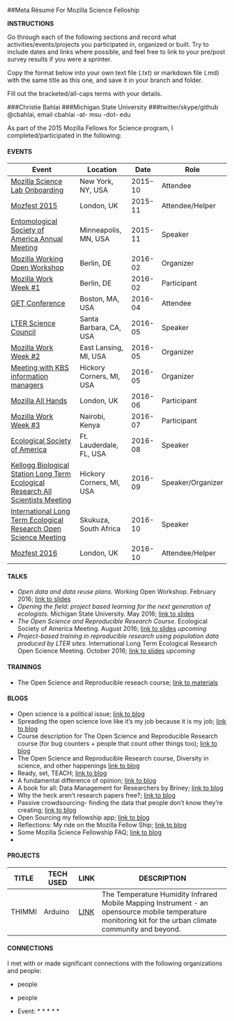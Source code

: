 ##Meta Résumé For Mozilla Science Felloship

**INSTRUCTIONS**

Go through each of the following sections and record what activities/events/projects you participated in, organized or built. Try to include dates and links where possible, and feel free to link to your pre/post survey results if you were a sprinter.

Copy the format below into your own text file (.txt) or markdown file (.md) with the same title as this one, and save it in your branch and folder.

Fill out the bracketed/all-caps terms with your details.

###Christie Bahlai
###Michigan State University
###twitter/skype/github @cbahlai, email cbahlai -at- msu -dot- edu

As part of the 2015 Mozilla Fellows for Science program, I completed/participated in the following: 

#### EVENTS

Event | Location | Date | Role 
----- | -------- | ---- | -----
[Mozilla Science Lab Onboarding]() | New York, NY, USA  | 2015-10 | Attendee
[Mozfest 2015]() | London, UK  | 2015-11 | Attendee/Helper
[Entomological Society of America Annual Meeting]() | Minneapolis, MN, USA | 2015-11 | Speaker
[Mozilla Working Open Workshop]() | Berlin, DE | 2016-02 | Organizer
[Mozilla Work Week #1]() | Berlin, DE  | 2016-02 | Participant
[GET Conference]() | Boston, MA, USA  | 2016-04 | Attendee
[LTER Science Council]() | Santa Barbara, CA, USA | 2016-05 | Speaker
[Mozilla Work Week #2]() | East Lansing, MI, USA | 2016-05 | Organizer
[Meeting with KBS information managers]() | Hickory Corners, MI, USA | 2016-05 | Organizer
[Mozilla All Hands]() | London, UK  | 2016-06 | Participant
[Mozilla Work Week #3]() | Nairobi, Kenya  | 2016-07 | Participant
[Ecological Society of America]() | Ft. Lauderdale, FL, USA  | 2016-08 | Speaker
[Kellogg Biological Station Long Term Ecological Research All Scientists Meeting]() | Hickory Corners, MI, USA  | 2016-09 | Speaker/Organizer
[International Long Term Ecological Research Open Science Meeting]() | Skukuza, South Africa  | 2016-10 | Speaker
[Mozfest 2016]() | London, UK  | 2016-10 | Attendee/Helper

#### TALKS

* *Open data and data reuse plans.* Working Open Workshop. February 2016; [link to slides]()
* *Opening the field: project based learning for the next generation of ecologists.* Michigan State University. May 2016; [link to slides](https://docs.google.com/presentation/d/1vzCDqYf7YjcCDnD0rtz4Mwemf1lOP6yjx_OANiMKJJM/edit?usp=sharing)
* *The Open Science and Reproducible Research Course.* Ecological Society of America Meeting. August 2016; [link to slides]() *upcoming*
* *Project-based training in reproducible research using population data produced by LTER sites.* International Long Term Ecological Research Open Science Meeting. October 2016; [link to slides]() *upcoming*

#### TRAININGS

* The Open Science and Reproducible reseach course; [link to materials](https://github.com/cbahlai/OSRR_course)



#### BLOGS
* Open science is a political issue; [link to blog](https://practicaldatamanagement.wordpress.com/2015/09/29/open-science-is-a-political-issue/)
* Spreading the open science love like it’s my job because it is my job; [link to blog](https://practicaldatamanagement.wordpress.com/2015/10/21/spreading-the-open-science-love-like-its-my-job-because-it-is-my-job/)
* Course description for The Open Science and Reproducible Research course (for bug counters + people that count other things too); [link to blog](https://practicaldatamanagement.wordpress.com/2015/10/26/course-description-for-the-open-science-and-reproducible-research-course-for-bug-counters-people-that-count-other-things-too/)
* The Open Science and Reproducible Research course, Diversity in science, and other happenings [link to blog](https://practicaldatamanagement.wordpress.com/2015/12/01/the-open-science-and-reproducible-research-course-diversity-in-science-and-other-happenings/)
* Ready, set, TEACH; [link to blog](https://practicaldatamanagement.wordpress.com/2016/01/04/ready-set-teach/)
* A fundamental difference of opinion; [link to blog](https://practicaldatamanagement.wordpress.com/2016/01/22/a-fundamental-difference-of-opinion/)
* A book for all: Data Management for Researchers by Briney; [link to blog](https://practicaldatamanagement.wordpress.com/2016/03/07/a-book-for-all-data-management-for-researchers-by-briney/)
* Why the heck aren’t research papers free?; [link to blog](https://practicaldatamanagement.wordpress.com/2016/03/15/why-the-heck-arent-research-papers-free/)
* Passive crowdsourcing- finding the data that people don’t know they’re creating; [link to blog](https://practicaldatamanagement.wordpress.com/2016/06/01/passive-crowdsourcing-finding-the-data-that-people-dont-know-theyre-creating/)
* Open Sourcing my fellowship app; [link to blog](https://practicaldatamanagement.wordpress.com/2016/06/20/open-sourcing-my-fellowship-app/)
* Reflections: My ride on the Mozilla Fellow Ship; [link to blog](https://practicaldatamanagement.wordpress.com/2016/06/22/reflections-my-ride-on-the-mozilla-fellow-ship/)
* Some Mozilla Science Fellowship FAQ; [link to blog](https://practicaldatamanagement.wordpress.com/2016/07/01/some-mozilla-science-fellowship-faq/)
* 

#### PROJECTS
TITLE | TECH USED | LINK | DESCRIPTION
----- | --------- | ---- | ------------
THIMMI | Arduino  | [LINK](https://github.com/ubc-micromet/TIHMMI) | The Temperature Humidity Infrared Mobile Mapping Instrument - an opensource mobile temperature monitoring kit for the urban climate community and beyond.

#### CONNECTIONS
I met with or made significant connections with the following organizations and people:

* people
* people

* Event:
	* 
	*
	*
	*
	* 

